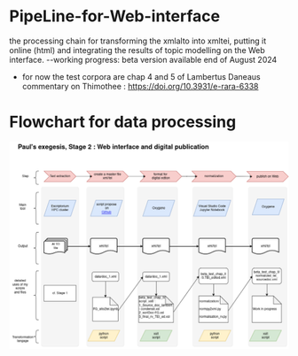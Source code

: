 # PipeLine-for-Web-interface

the processing chain for transforming the xmlalto into xmltei, putting it online (html) and integrating the results of topic modelling on the Web interface. 
--working progress: beta version available end of August 2024

* for now the test corpora are chap 4 and 5 of Lambertus Daneaus commentary on Thimothee :  https://doi.org/10.3931/e-rara-6338 
# Flowchart for data processing
![Flowchart](https://github.com/FourbeFlo/PipeLine-for-Web-interface/blob/main/Paul_Pipeline.drawio.png)
